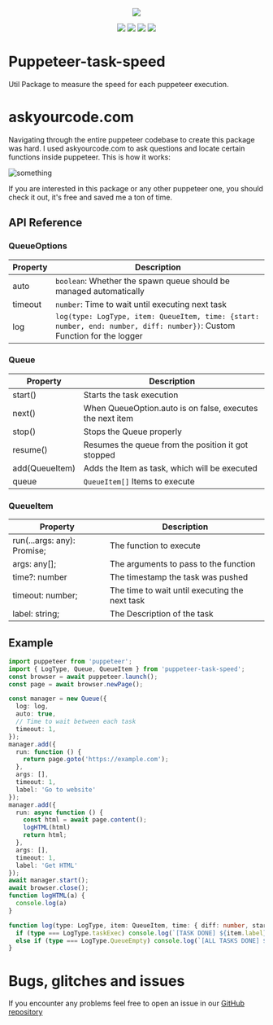 <p align="center"><a href="https://nodei.co/npm/puppeteer-task-speed/"><img src="https://nodei.co/npm/puppeteer-task-speed.png"></a></p>
<p align="center"><img src="https://img.shields.io/npm/v/puppeteer-task-speed"> <img src="https://img.shields.io/npm/dm/puppeteer-task-speed?label=downloads"> <img src="https://img.shields.io/npm/l/puppeteer-task-speed"> <img src="https://img.shields.io/github/repo-size/meister03/puppeteer-task-speed">

# Puppeteer-task-speed

Util Package to measure the speed for each puppeteer execution.

# askyourcode.com
Navigating through the entire puppeteer codebase to create this package was hard. I used askyourcode.com to ask questions and locate certain functions inside puppeteer. This is how it works:

![something](./65b35ae8-fbeb-4e4f-a2de-9189d3373804.gif)

If you are interested in this package or any other puppeteer one, you should check it out, it's free and saved me a ton of time.

## API Reference
### QueueOptions
| Property      | Description                         |
| ------------- | ------------------------------------- |
| auto | `boolean`: Whether the spawn queue should be managed automatically |
| timeout | `number`: Time to wait until executing next task |
| log | `log(type: LogType, item: QueueItem, time: {start: number, end: number, diff: number})`: Custom Function for the logger |
### Queue
| Property      | Description                         |
| ------------- | ------------------------------------- |
| start()       | Starts the task execution |
| next()        | When QueueOption.auto is on false, executes the next item |
| stop()        | Stops the Queue properly |
| resume()      | Resumes the queue from the position it got stopped |
| add(QueueItem)| Adds the Item as task, which will be executed |
| queue         | `QueueItem[]` Items to execute |

### QueueItem
| Property      | Description                         |
| ------------- | ------------------------------------- |
| run(...args: any): Promise<any>; | The function to execute |
| args: any[]; | The arguments to pass to the function |
| time?: number | The timestamp the task was pushed |
| timeout: number; | The time to wait until executing the next task |
| label: string; | The Description of the task |

## Example
```ts 
import puppeteer from 'puppeteer';
import { LogType, Queue, QueueItem } from 'puppeteer-task-speed';
const browser = await puppeteer.launch();
const page = await browser.newPage();

const manager = new Queue({
  log: log,
  auto: true,
  // Time to wait between each task
  timeout: 1,
});
manager.add({
  run: function () { 
    return page.goto('https://example.com'); 
  },
  args: [],
  timeout: 1,
  label: 'Go to website'
});
manager.add({
  run: async function () {
    const html = await page.content();
    logHTML(html)
    return html;
  },
  args: [],
  timeout: 1,
  label: 'Get HTML'
});
await manager.start();
await browser.close();
function logHTML(a) {
  console.log(a)
}

function log(type: LogType, item: QueueItem, time: { diff: number, start: number, end: number }) {
  if (type === LogType.taskExec) console.log(`[TASK DONE] ${item.label} ${time.diff.toFixed()}ms`)
  else if (type === LogType.QueueEmpty) console.log(`[ALL TASKS DONE] ${time.diff.toFixed()}ms`)
}
```
# Bugs, glitches and issues

If you encounter any problems feel free to open an issue in our <a href="https://github.com/meister03/puppeteer-task-speed/issues">GitHub repository 
